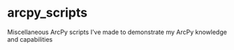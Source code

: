 # arcpy_scripts
Miscellaneous ArcPy scripts I've made to demonstrate my ArcPy knowledge and capabilities
